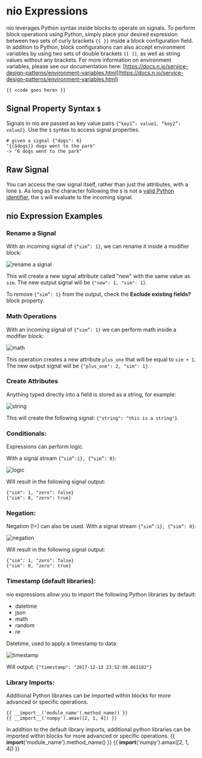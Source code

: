 # nio Expressions

nio leverages Python syntax inside blocks to operate on signals. To perform block operations using Python, simply place your desired expression between two sets of curly brackets `{{ }}` inside a block configuration field. In addition to Python, block configurations can also accept environment variables by using two sets of double brackets `[[ ]]`, as well as string values without any brackets. For more information on environment variables, please see our documentation here: [https://docs.n.io/service-design-patterns/environment-variables.html](https://docs.n.io/service-design-patterns/environment-variables.html)

```
{{ <code goes here> }}
```

## Signal Property Syntax `$`

Signals in nio are passed as key value pairs `{“key1”: value1, “key2”: value2}`. Use the `$` syntax to access signal properties.

```
# given a signal {"dogs": 6}
"{{$dogs}} dogs went to the park"
-> "6 dogs went to the park"
```

## Raw Signal

You can access the raw signal itself, rather than just the attributes, with a lone `$`. As long as the character following the `$` is not a [valid Python identifier](https://docs.python.org/3/reference/lexical_analysis.html#identifiers), the `$` will evaluate to the incoming signal.

## nio Expression Examples

### Rename a Signal

With an incoming signal of `{“sim”: 1}`, we can rename it inside a modifier block:

![rename a signal](/img/expressions/rename.png)

This will create a new signal attribute called "new" with the same value as `sim`.
The new output signal will be `{"new": 1, "sim": 1}`.  

To remove `{“sim”: 1}` from the output, check the **Exclude existing fields?** block property.

### Math Operations

With an incoming signal of `{“sim”: 1}` we can perform math inside a modifier block:

![math](/img/expressions/plus-one.png)

This operation creates a new attribute `plus_one` that will be equal to `sim + 1`.
The new output signal will be `{"plus_one": 2, "sim": 1}`.

### Create Attributes

Anything typed directly into a field is stored as a string, for example:

![string](/img/expressions/string.png)

This will create the following signal:  `{"string": "this is a string"}`.

### Conditionals:
Expressions can perform logic.

With a signal stream `{“sim”:1}, {“sim”: 0}`:

![logic](/img/expressions/logic.png)

Will result in the following signal output:
```
{"sim": 1, "zero": false}
{"sim": 0, "zero": true}
```

### Negation:
Negation (!=) can also be used.
With a signal stream `{“sim”:1}, {“sim”: 0}`:

![negation](/img/expressions/negation.png)

Will result in the following signal output:
```
{"sim": 1, "zero": false}
{"sim": 0, "zero": true}
```

### Timestamp (default libraries):
nio expressions allow you to import the following Python libraries by default:
- datetime
- json
- math
- random
- re

Datetime, used to apply a timestamp to data:

![timestamp](/img/expressions/timestamp.png)

Will output:
`{"timestamp": "2017-12-13 23:52:09.661182"}`

### Library Imports:

Additional Python libraries can be imported within blocks for more advanced or specific operations.

```
{{ __import__('module_name').method_name() }}
{{ __import__('numpy').amax([2, 1, 4]) }}
```

In addition to the default library imports, additional python libraries can be imported within blocks for more advanced or specific operations.
{{ __import__('module_name').method_name() }}
{{ __import__('numpy').amax([2, 1, 4]) }}

